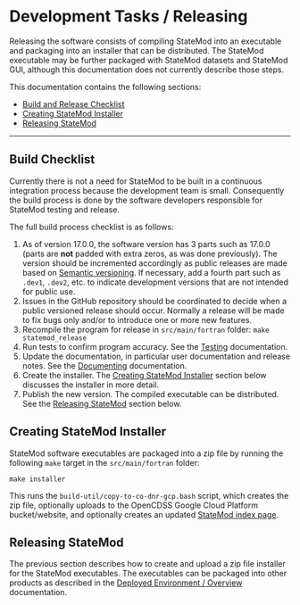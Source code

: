 # Development Tasks / Releasing #

Releasing the software consists of compiling StateMod into an executable and packaging into an installer that can be distributed.
The StateMod executable may be further packaged with StateMod datasets and StateMod GUI,
although this documentation does not currently describe those steps.

This documentation contains the following sections:

* [Build and Release Checklist](#build-and-release-checklist)
* [Creating StateMod Installer](#creating-statemod-installer)
* [Releasing StateMod](#releasing-statemod)

---------------------

## Build Checklist ##

Currently there is not a need for StateMod to be built in a continuous integration process because the development team is small.
Consequently the build process is done by the software developers responsible for StateMod testing and release.

The full build process checklist is as follows:

1.  As of version 17.0.0, the software version has 3 parts such as 17.0.0 (parts are **not** padded with extra zeros, as was done previously).
    The version should be incremented accordingly as public releases are made
    based on [Semantic versioning](https://semver.org/).
    If necessary, add a fourth part such as `.dev1`, `.dev2`, etc. to indicate development versions that
    are not intended for public use.
2.  Issues in the GitHub repository should be coordinated to decide when a public versioned release should occur.
    Normally a release will be made to fix bugs only and/or to introduce one or more new features.
3.  Recompile the program for release in `src/main/fortran` folder:  `make statemod_release`
4.  Run tests to confirm program accuracy. See the [Testing](testing.md) documentation.
5.  Update the documentation, in particular user documentation and release notes.  See the [Documenting](documenting.md) documentation.
6.  Create the installer. The [Creating StateMod Installer](#creating-statemod-installer)
    section below discusses the installer in more detail.
7.  Publish the new version.  The compiled executable can be distributed.  See the [Releasing StateMod](#releasing-statemod) section below.

## Creating StateMod Installer ##

StateMod software executables are packaged into a zip file by running the following `make` target in the
`src/main/fortran` folder:

```
make installer
```

This runs the `build-util/copy-to-co-dnr-gcp.bash` script,
which creates the zip file, optionally uploads to the OpenCDSS Google Cloud Platform bucket/website,
and optionally creates an updated
[StateMod index page](https://opencdss.state.co.us/statemod/).

## Releasing StateMod ##

The previous section describes how to create and upload a zip file installer for the StateMod executables.
The executables can be packaged into other products as described in the
[Deployed Environment / Overview](../deployed-env/overview.md) documentation.
